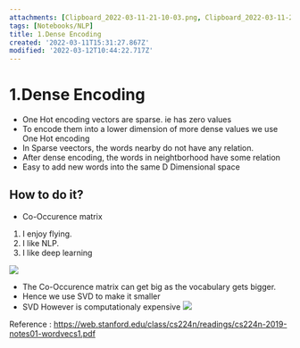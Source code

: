 ```yaml
---
attachments: [Clipboard_2022-03-11-21-10-03.png, Clipboard_2022-03-11-21-29-24.png, Clipboard_2022-03-11-21-42-54.png, Clipboard_2022-03-12-11-00-26.png, Clipboard_2022-03-12-11-00-43.png]
tags: [Notebooks/NLP]
title: 1.Dense Encoding
created: '2022-03-11T15:31:27.867Z'
modified: '2022-03-12T10:44:22.717Z'
---
```


# 1.Dense Encoding

- One Hot encoding vectors are sparse. ie has zero values 
- To encode them into a lower dimension of more dense values we use One Hot encoding
- In Sparse veectors, the words nearby do not have any relation.
- After dense encoding, the words in neightborhood have some relation
- Easy to add new words into the same D Dimensional space

## How to do it?

- Co-Occurence matrix
1. I enjoy flying.
2. I like NLP.
3. I like deep learning

![](@attachment/Clipboard_2022-03-12-11-00-26.png)
- The Co-Occurence matrix can get big as the vocabulary gets bigger. 
- Hence we use SVD to make it smaller
- SVD However is computationaly expensive
![](@attachment/Clipboard_2022-03-12-11-00-43.png)




Reference : https://web.stanford.edu/class/cs224n/readings/cs224n-2019-notes01-wordvecs1.pdf

